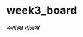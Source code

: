 # week3_board

<h5>수정중! 비공개</h5>

<!--
22.10.01
1. schemas에 unique 해제 및 mongodb의 인덱스 삭제. Mongo Server Error: E11000 duplicate key error 오류 해결
2. 모든 기능 정상 구동 확인 완료. 
3. 개인과제 1차 완성 확인.

22.10.03
1. AWS EC2 인스턴스 생성 후, 서버 실행하기 위해 ubuntu에 git clone 하려 했으나, private으로 설정되어 있어서 아이디, 비번 요구함. 
2. 그래서 public으로 변경하려하니, schemas 폴더 내 index에 내 몽고db 개인 url을 넣어놔서 노출 위험 (경고 이메일도 받음) 
3. 어쩔 수 없이 studio 3T 이용하는 local2 27017 db로 다시 재변경함. 
4. 그런데 테스트 해보니 이번에는 index문제가 발생하지 않음 
5. 즉, 내 mongodb 아틀라스 연결해서 index 삭제 작업을 최초 한 번만 진행해주면, 그 이후로는 local27017 연경 후 studio 3T 써도 인덱스 문제 발생하지 않는 것 같음. 
6. 어쨋든 db 주소 변경하고, git push 후 깃헙 public으로 변경함. 
7. 이제 ubuntu에 git clone 하고 서버 실행해 볼 예정 


22. 10. 10
1. mongoDB mySQL 변경
2. ORM은 Mongoose ==>  Sequelize 변경
3. migration 및 model 생성 (+테이블/컬럼 추가에 따른 sequelize 명령어 이용하여 삭제 및 추가생성,수정)
4. database 및 ORM 변경에 따른 기존 코드 모두 수정 (DB 참조 시 WHERE 절, delete==>>destroy 등)
5. 기존 코드에 예외처리 삽입 (if..return / try catch 등)
6. 회원가입 API 작성 (Joi Library 이용, Validation Middleware 이용, 회원가입 API 접속 시 validation 파일 반드시 거치고 프로세스 종료 후 next() 로 다시 원래 api 복귀)
7. 로그인 API 작성 (authMiddleware 이용, JWT 타입의 token 발급, 로그인 된 상태에서 접근가능한 API에 authMiddleware 삽입)
8. 사용자 인증 (마이페이지 접속 시 res.locals 이용하여 나의 user정보 반환, 로그인 필요한 api 접근 시 headers의 토큰 확인)
9. 좋아요 기능 (PUT Method를 이용하여 하나의 api안에서 좋아요반영 및 좋아요취소 모두 구현. )
10. 데이터베이스 운용: 총 테이블 4개 (User2s, Posts, Comments, Likes)


22. 10. 17
1. 3 Layered Architecture 적용 완료. user, post, comment 크게 세 가지의 api로 분류하여, 3계층(controller, service, repository)로 구조화 함. 
2. 예외처리 및 데이터 가공/조작은 대부분 repository에서 했으며, 클라이언트 단 수준에서 바로 예외처리 및 return 가능한 것들은 middleware 및 controller 에서 처리함 (회원가입 유효성, 기 로그인중, 인풋값 공란 등)
3. api 일부 수정함 
- post, comment의 수동으로 저장한 date는 models 및 migration에서 자동 기입되도록 설정 변경하고, date 관련 메서드 삭제
- 추상화 (중복되는 예외처리는 메서드로 만들어서 참조)
- 객체 구조 분해 할당 최대한 활용
4. git의 remote repository 1개 추가 (first: origin, second: week5), 두 곳 모두에 최신버전 push 완료
5. 10.18 테스트 코드 진행 예정
 --> 